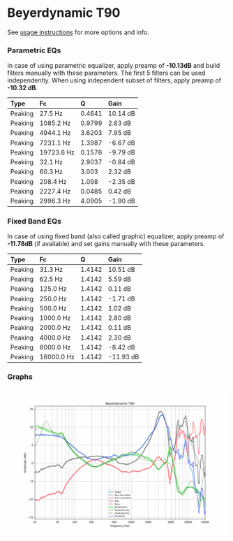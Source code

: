 # Beyerdynamic T90
See [usage instructions](https://github.com/jaakkopasanen/AutoEq#usage) for more options and info.

### Parametric EQs
In case of using parametric equalizer, apply preamp of **-10.13dB** and build filters manually
with these parameters. The first 5 filters can be used independently.
When using independent subset of filters, apply preamp of **-10.32 dB**.

| Type    | Fc         |      Q | Gain     |
|:--------|:-----------|:-------|:---------|
| Peaking | 27.5 Hz    | 0.4641 | 10.14 dB |
| Peaking | 1085.2 Hz  | 0.9799 | 2.83 dB  |
| Peaking | 4944.1 Hz  | 3.6203 | 7.95 dB  |
| Peaking | 7231.1 Hz  | 1.3987 | -6.67 dB |
| Peaking | 19723.6 Hz | 0.1576 | -9.79 dB |
| Peaking | 32.1 Hz    | 2.9037 | -0.84 dB |
| Peaking | 60.3 Hz    | 3.003  | 2.32 dB  |
| Peaking | 208.4 Hz   | 1.098  | -2.35 dB |
| Peaking | 2227.4 Hz  | 0.0485 | 0.42 dB  |
| Peaking | 2996.3 Hz  | 4.0905 | -1.90 dB |

### Fixed Band EQs
In case of using fixed band (also called graphic) equalizer, apply preamp of **-11.78dB**
(if available) and set gains manually with these parameters.

| Type    | Fc         |      Q | Gain      |
|:--------|:-----------|:-------|:----------|
| Peaking | 31.3 Hz    | 1.4142 | 10.51 dB  |
| Peaking | 62.5 Hz    | 1.4142 | 5.59 dB   |
| Peaking | 125.0 Hz   | 1.4142 | 0.11 dB   |
| Peaking | 250.0 Hz   | 1.4142 | -1.71 dB  |
| Peaking | 500.0 Hz   | 1.4142 | 1.02 dB   |
| Peaking | 1000.0 Hz  | 1.4142 | 2.80 dB   |
| Peaking | 2000.0 Hz  | 1.4142 | 0.11 dB   |
| Peaking | 4000.0 Hz  | 1.4142 | 2.30 dB   |
| Peaking | 8000.0 Hz  | 1.4142 | -8.42 dB  |
| Peaking | 16000.0 Hz | 1.4142 | -11.93 dB |

### Graphs
![](./Beyerdynamic%20T90.png)